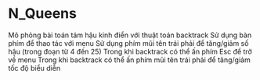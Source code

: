# N_Queens
Mô phỏng bài toán tám hậu kinh điển với thuật toán backtrack
Sử dụng bàn phím để thao tác với menu
Sử dụng phím mũi tên trái phải để tăng/giảm số hậu (trong đoạn từ 4 đến 25) 
Trong khi backtrack có thể ấn phím Esc để trở về menu
Trong khi backtrack có thể ấn phím mũi tên trái phải để tăng/giảm tốc độ biểu diễn 
